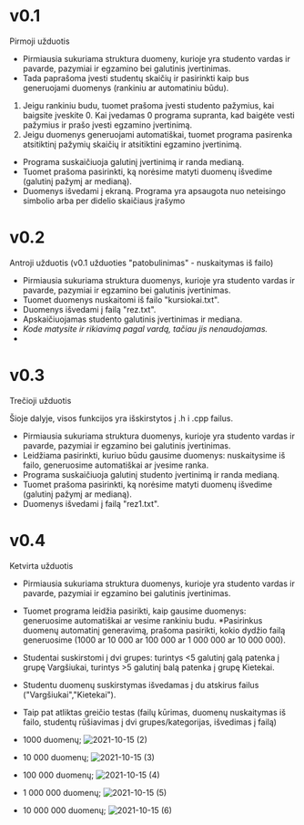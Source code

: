 # v0.1
Pirmoji užduotis

* Pirmiausia sukuriama struktura duomeny, kurioje yra studento vardas ir pavarde, pazymiai ir egzamino bei galutinis įvertinimas.
* Tada paprašoma įvesti studentų skaičių ir pasirinkti kaip bus generuojami duomenys (rankiniu ar automatiniu būdu).
1. Jeigu rankiniu budu, tuomet prašoma įvesti studento pažymius, kai baigsite įveskite 0. 
Kai įvedamas 0 programa supranta, kad baigėte vesti pažymius ir prašo įvesti egzamino įvertinimą.
2. Jeigu duomenys generuojami automatiškai, tuomet programa pasirenka atsitiktinį pažymių skaičių ir atsitiktini egzamino įvertinimą. 
* Programa suskaičiuoja galutinį įvertinimą ir randa medianą.
* Tuomet prašoma pasirinkti, ką norėsime matyti duomenų išvedime (galutinį pažymį ar medianą).
* Duomenys išvedami į ekraną.
Programa yra apsaugota nuo neteisingo simbolio arba per didelio skaičiaus įrašymo

# v0.2
Antroji užduotis
(v0.1 užduoties "patobulinimas" - nuskaitymas iš failo)

* Pirmiausia sukuriama struktura duomenys, kurioje yra studento vardas ir pavarde, pazymiai ir egzamino bei galutinis įvertinimas.
* Tuomet duomenys nuskaitomi iš failo "kursiokai.txt".
* Duomenys išvedami į failą "rez.txt".
* Apskaičiuojamas studento galutinis įvertinimas ir mediana. 
* *Kode matysite ir rikiavimą pagal vardą, tačiau jis nenaudojamas.*
*
# v0.3
Trečioji užduotis

Šioje dalyje, visos funkcijos yra išskirstytos į .h i .cpp failus.
* Pirmiausia sukuriama struktura duomenys, kurioje yra studento vardas ir pavarde, pazymiai ir egzamino bei galutinis įvertinimas.
* Leidžiama pasirinkti, kuriuo būdu gausime duomenys: nuskaitysime iš failo, generuosime automatiškai ar įvesime ranka. 
* Programa suskaičiuoja galutinį studento įvertinimą ir randa medianą.
* Tuomet prašoma pasirinkti, ką norėsime matyti duomenų išvedime (galutinį pažymį ar medianą).
* Duomenys išvedami į failą "rez1.txt".

# v0.4
Ketvirta užduotis

* Pirmiausia sukuriama struktura duomenys, kurioje yra studento vardas ir pavarde, pazymiai ir egzamino bei galutinis įvertinimas.
* Tuomet programa leidžia pasirikti, kaip gausime duomenys: generuosime automatiškai ar vesime rankiniu budu.
*Pasirinkus duomenų automatinį generavimą, prašoma pasirikti, kokio dydžio failą generuosime (1000 ar 10 000 ar 100 000 ar 1 000 000 ar 10 000 000).
* Studentai suskirstomi į dvi grupes: turintys <5 galutinį galą patenka į grupę Vargšiukai, turintys >5 galutinį balą patenka į grupę Kietekai.
* Studentu duomenų suskirstymas išvedamas į du atskirus failus ("Vargšiukai","Kietekai").

* Taip pat atliktas greičio testas (failų kūrimas, duomenų nuskaitymas iš failo, studentų rūšiavimas į dvi grupes/kategorijas, išvedimas į failą)
* 1000 duomenų;
![2021-10-15 (2)](https://user-images.githubusercontent.com/91305186/137522432-d6e958c1-d3d5-4010-b3e6-c2ee23338001.png)

* 10 000 duomenų;
![2021-10-15 (3)](https://user-images.githubusercontent.com/91305186/137522642-0ecd7205-1730-4f15-b541-dfe3cf026603.png)

* 100 000 duomenų;
![2021-10-15 (4)](https://user-images.githubusercontent.com/91305186/137522683-3505c5ce-0103-485c-b21f-29cb94ddae42.png)

* 1 000 000 duomenų;
![2021-10-15 (5)](https://user-images.githubusercontent.com/91305186/137522719-e2961ac6-220e-446b-a89b-b335b5b19fba.png)

* 10 000 000 duomenų;
![2021-10-15 (6)](https://user-images.githubusercontent.com/91305186/137522784-76fc9dff-a017-4832-993a-f872c3a405cd.png)



